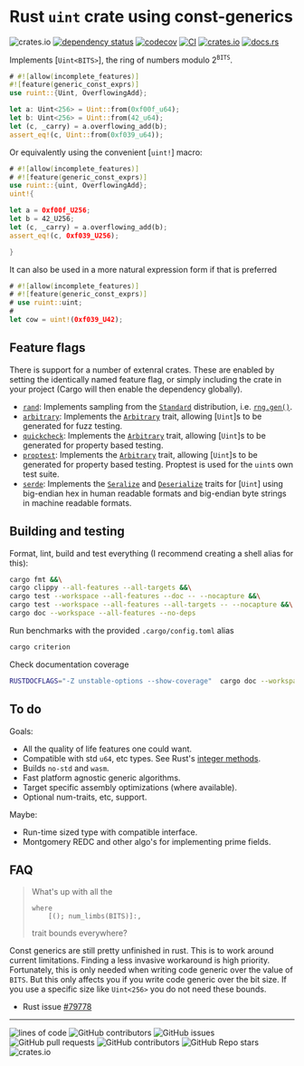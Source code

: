 # Rust `uint` crate using const-generics

![crates.io](https://img.shields.io/crates/l/ruint)
[![dependency status](https://deps.rs/repo/github/recmo/uint/status.svg)](https://deps.rs/repo/github/recmo/uint)
[![codecov](https://codecov.io/gh/recmo/uint/branch/main/graph/badge.svg?token=WBPZ9U4TTO)](https://codecov.io/gh/recmo/uint)
[![CI](https://github.com/recmo/uint/actions/workflows/ci.yml/badge.svg)](https://github.com/recmo/uint/actions/workflows/ci.yml)
[![crates.io](https://img.shields.io/crates/v/ruint)](https://crates.io/crates/ruint)
[![docs.rs](https://img.shields.io/docsrs/ruint)](https://docs.rs/ruint)

Implements [`Uint<BITS>`], the ring of numbers modulo $2^{\mathtt{BITS}}$.

```rust
# #![allow(incomplete_features)]
#![feature(generic_const_exprs)]
use ruint::{Uint, OverflowingAdd};

let a: Uint<256> = Uint::from(0xf00f_u64);
let b: Uint<256> = Uint::from(42_u64);
let (c, _carry) = a.overflowing_add(b);
assert_eq!(c, Uint::from(0xf039_u64));
```

Or equivalently using the convenient [`uint!`] macro:

```rust
# #![allow(incomplete_features)]
# #![feature(generic_const_exprs)]
use ruint::{uint, OverflowingAdd};
uint!{

let a = 0xf00f_U256;
let b = 42_U256;
let (c, _carry) = a.overflowing_add(b);
assert_eq!(c, 0xf039_U256);

}
```

It can also be used in a more natural expression form if that is preferred

```rust
# #![allow(incomplete_features)]
# #![feature(generic_const_exprs)]
# use ruint::uint;
#
let cow = uint!(0xf039_U42);
```

## Feature flags

There is support for a number of extenral crates. These are enabled by setting the identically
named feature flag, or simply including the crate in your project (Cargo will then enable the dependency globally).

* [`rand`](https://docs.rs/rand): Implements sampling from the [`Standard`](https://docs.rs/rand/latest/rand/distributions/struct.Standard.html) distribution, i.e. [`rng.gen()`](https://docs.rs/rand/latest/rand/trait.Rng.html#method.gen).
* [`arbitrary`](https://docs.rs/arbitrary): Implements the [`Arbitrary`](https://docs.rs/arbitrary/latest/arbitrary/trait.Arbitrary.html) trait, allowing [`Uint`]s to be generated for fuzz testing. 
* [`quickcheck`](https://docs.rs/quickcheck): Implements the [`Arbitrary`](https://docs.rs/quickcheck/latest/quickcheck/trait.Arbitrary.html) trait, allowing [`Uint`]s to be generated for property based testing.
* [`proptest`](https://docs.rs/proptest): Implements the [`Arbitrary`](https://docs.rs/proptest/latest/proptest/arbitrary/trait.Arbitrary.html) trait, allowing [`Uint`]s to be generated for property based testing. Proptest is used for the `uint`s own test suite.
* [`serde`](https://docs.rs/serde): Implements the [`Seralize`](https://docs.rs/serde/latest/serde/trait.Serialize.html) and [`Deserialize`](https://docs.rs/serde/latest/serde/trait.Deserialize.html) traits for [`Uint`] using big-endian hex in human readable formats and big-endian byte strings in machine readable formats.

## Building and testing

Format, lint, build and test everything (I recommend creating a shell alias for this):

```sh
cargo fmt &&\
cargo clippy --all-features --all-targets &&\
cargo test --workspace --all-features --doc -- --nocapture &&\
cargo test --workspace --all-features --all-targets -- --nocapture &&\
cargo doc --workspace --all-features --no-deps
```

Run benchmarks with the provided `.cargo/config.toml` alias

```sh
cargo criterion
```

Check documentation coverage

```sh
RUSTDOCFLAGS="-Z unstable-options --show-coverage"  cargo doc --workspace --all-features --no-deps
```

## To do

Goals:

* All the quality of life features one could want.
* Compatible with std `u64`, etc types. See Rust's [integer methods](https://doc.rust-lang.org/stable/std/primitive.u64.html).
* Builds `no-std` and `wasm`.
* Fast platform agnostic generic algorithms.
* Target specific assembly optimizations (where available).
* Optional num-traits, etc, support.

Maybe:

* Run-time sized type with compatible interface.
* Montgomery REDC and other algo's for implementing prime fields.

## FAQ

> What's up with all the
> 
> ```rust,ignore
> where
>     [(); num_limbs(BITS)]:,
> ```
> 
> trait bounds everywhere?

Const generics are still pretty unfinished in rust. This is to work around current limitations. Finding a less invasive workaround is high priority. Fortunately, this is only needed when writing
code generic over the value of `BITS`. But this only affects you if you write code generic over the bit size. If you use a specific size like `Uint<256>` you do not need these bounds.

* Rust issue [#79778](<https://github.com/rust-lang/rust/issues/79778>)

---

![lines of code](https://img.shields.io/tokei/lines/github/recmo/uint)
![GitHub contributors](https://img.shields.io/github/contributors/recmo/uint)
![GitHub issues](https://img.shields.io/github/issues/recmo/uint)
![GitHub pull requests](https://img.shields.io/github/issues-pr/recmo/uint?label=PRs)
![GitHub contributors](https://img.shields.io/github/contributors/recmo/uint)
![GitHub Repo stars](https://img.shields.io/github/stars/recmo/uint)
![crates.io](https://img.shields.io/crates/d/ruint)
